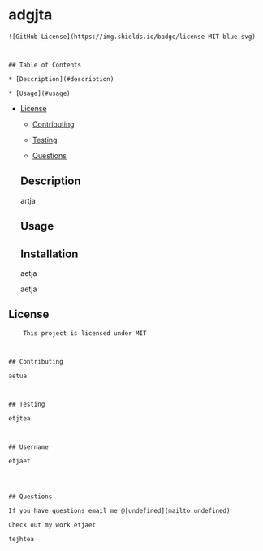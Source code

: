 # adgjta

    ![GitHub License](https://img.shields.io/badge/license-MIT-blue.svg)

    

    ## Table of Contents

    * [Description](#description)

    * [Usage](#usage)

    
* [License](#License)


    * [Contributing](#contributing)

    * [Testing](#testing)

    * [Questions](#questions)

    
    
    ## Description

    artja

    
    
    ## Usage



    ## Installation

    aetja



    aetja



    
 ## License 

        
        This project is licensed under MIT



    ## Contributing

    aetua

    
    
    ## Testing

    etjtea

    
    
    ## Username

    etjaet

    
    
    
    ## Questions

    If you have questions email me @[undefined](mailto:undefined)

    Check out my work etjaet

    tejhtea

